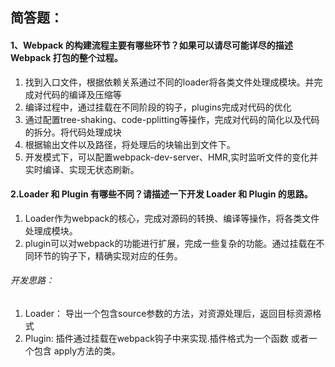 ## 简答题：
#### 1、Webpack 的构建流程主要有哪些环节？如果可以请尽可能详尽的描述 Webpack 打包的整个过程。
1. 找到入口文件，根据依赖关系通过不同的loader将各类文件处理成模块。并完成对代码的编译及压缩等
2. 编译过程中，通过挂载在不同阶段的钩子，plugins完成对代码的优化
3. 通过配置tree-shaking、code-pplitting等操作，完成对代码的简化以及代码的拆分。将代码处理成块
4. 根据输出文件以及路径，将处理后的块输出到文件下。
5. 开发模式下，可以配置webpack-dev-server、HMR,实时监听文件的变化并实时编译、实现无状态刷新。


#### 2.Loader 和 Plugin 有哪些不同？请描述一下开发 Loader 和 Plugin 的思路。
1. Loader作为webpack的核心，完成对源码的转换、编译等操作，将各类文件处理成模块。
2. plugin可以对webpack的功能进行扩展，完成一些复杂的功能。通过挂载在不同环节的钩子下，精确实现对应的任务。

###### 开发思路：
1. Loader： 导出一个包含source参数的方法，对资源处理后，返回目标资源格式
2. Plugin: 插件通过挂载在webpack钩子中来实现.插件格式为一个函数 或者一个包含 apply方法的类。